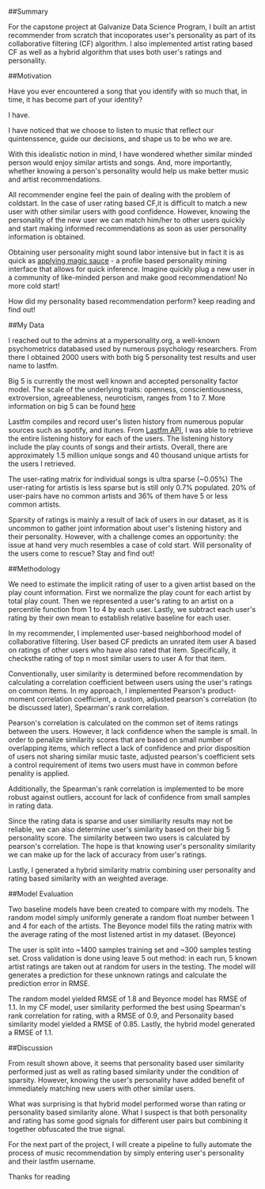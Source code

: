 ##Summary

For the capstone project at Galvanize Data Science Program, I built an artist recommender from scratch that incoporates user's personality as part of its collaborative filtering (CF) algorithm. I also implemented artist rating based CF as well as a hybrid algorithm that uses both user's ratings and personality.

##Motivation

Have you ever encountered a song that you identify with so much that, in time, it has become part of your identity? 

I have. 

I have noticed that we choose to listen to music that reflect our quintenssence, guide our decisions, and shape us to be who we are.

With this idealistic notion in mind, I have wondered whether similar minded person would enjoy similar artists and songs. And, more importantly, whether knowing a person's personality would help us make better music and artist recommendations.

All recommender engine feel the pain of dealing with the problem of coldstart. In the case of user rating based CF,it is difficult to match a new user with other similar users with good confidence. However, knowing the personality of the new user we can match him/her to other users quickly and start making informed recommendations as soon as user personality information is obtained.

Obtaining user personality might sound labor intensive but in fact it is as quick as [applying magic sauce](https://applymagicsauce.com/) -  a profile based personality mining interface that allows for quick inference. Imagine quickly plug a new user in a community of like-minded person and make good recommendation! No more cold start! 

How did my personality based recommendation perform? keep reading and find out!

##My Data

I reached out to the admins at a mypersonality.org, a well-known psychometrics databased used by numerous psychology researchers. From there I obtained 2000 users with both big 5 personality test results and user name to lastfm.

Big 5 is currently the most well known and accepted personality factor model. The scale of the underlying traits: openness, conscientiousness, extroversion, agreeableness, neuroticism, ranges from 1 to 7.
More information on big 5 can be found [here](https://www.123test.com/big-five-personality-theory/) 

Lastfm compiles and record user's listen history from numerous popular sources such as spotify, and itunes. From [Lastfm API](http://www.last.fm/api), I was able to retrieve the entire listening history for each of the users. The listening history include the play counts of songs and their artists. Overall, there are approximately 1.5 million unique songs and 40 thousand unique artists for the users I retrieved. 

The user-rating matrix for individual songs is ultra sparse (~0.05%) The user-rating for artistis is less sparse but is still only 0.7% populated. 20% of user-pairs have no common artists and 36% of them have 5 or less common artists.

Sparsity of ratings is mainly a result of lack of users in our dataset, as it is uncommon to gather joint information about user's listening history and their personality. However, with a challenge comes an opportunity: the issue at hand very much resembles a case of cold start. Will personality of the users come to rescue? Stay and find out!

##Methodology

We need to estimate the implicit rating of user to a given artist based on the play count information. First we normalize the play count for each artist by total play count. Then we represented a user's rating to an artist on a percentile function from 1 to 4 by each user. Lastly, we subtract each user's rating by their own mean to establish relative baseline for each user. 

In my recommender, I implemented user-based neighborhood model of collaborative filtering. User based CF predicts an unrated item user A based on ratings of other users who have also rated that item. Specifically, it checksthe rating of top n most similar users to user A for that item.

Conventionally, user similarity is determined before recommendation by calculating a correlation coefficient between users using the user's ratings on common items. In my approach, I implemented Pearson's product-moment correlation coefficient, a custom, adjusted pearson's correlation (to be discussed later), Spearman's rank correlation.

Pearson's correlation is calculated on the common set of items ratings between the users. However, it lack confidence when the sample is small. In order to penalize similarity scores that are based on small number of overlapping items, which reflect a lack of confidence and prior disposition of users not sharing similar music taste, adjusted pearson's coefficient sets a control requirement of items two users must have in common before penality is applied. 

Additionally, the Spearman's rank correlation is implemented to be more robust against outliers, account for lack of confidence from small samples in rating data.

Since the rating data is sparse and user similiarity results may not be reliable, we can also determine user's similarity based on their big 5 personality score. The similarity between two users is calculated by pearson's correlation. The hope is that knowing user's personality similarity we can make up for the lack of accuracy from user's ratings.

Lastly, I generated a hybrid similarity matrix combining user personality and rating based similarity with an weighted average. 

##Model Evaluation

Two baseline models have been created to compare with my models. The random model simply uniformly generate a random float number between 1 and 4 for each of the artists. The Beyonce model fills the rating matrix with the average rating of the most listened artist in my dataset. (Beyonce)

The user is split into ~1400 samples training set and ~300 samples testing set. Cross validation is done using leave 5 out method: in each run, 5 known artist ratings are taken out at random for users in the testing. The model will generates a prediction for these unknown ratings and calculate the prediction error in RMSE.

The random model yielded RMSE of 1.8 and Beyonce model has RMSE of 1.1. In my CF model, user similarity performed the best using Spearman's rank correlation for rating, with a RMSE of 0.9, and Personality based similarity model yielded a RMSE of 0.85. Lastly, the hybrid model generated a RMSE of 1.1. 

##Discussion

From result shown above, it seems that personality based user similarity performed just as well as rating based similarity under the condition of sparsity. However, knowing the user's personality have added benefit of immediately matching new users with other similar users.

What was surprising is that hybrid model performed worse than rating or personality based similarity alone. What I suspect is that both personality and rating has some good signals for different user pairs but combining it together obfuscated the true signal.

For the next part of the project, I will create a pipeline to fully automate the process of music recommendation by simply entering user's personality and their lastfm username.

Thanks for reading 
 



